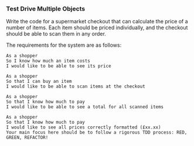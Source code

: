 ### Test Drive Multiple Objects
Write the code for a supermarket checkout that can calculate the price of a number of items. Each item should be priced individually, and the checkout should be able to scan them in any order.

The requirements for the system are as follows:

```
As a shopper
So I know how much an item costs
I would like to be able to see its price
```
```
As a shopper
So that I can buy an item
I would like to be able to scan items at the checkout
```
```
As a shopper
So that I know how much to pay
I would like to be able to see a total for all scanned items
```
```
As a shopper
So that I know how much to pay
I would like to see all prices correctly formatted (£xx.xx)
Your main focus here should be to follow a rigorous TDD process: RED, GREEN, REFACTOR!
```
